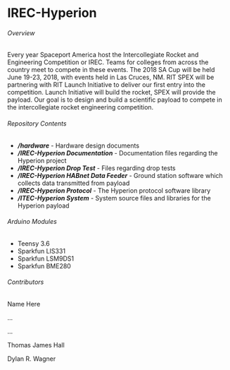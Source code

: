 # IREC-Hyperion

###### Overview
Every year Spaceport America host the Intercollegiate Rocket and Engineering Competition or IREC. Teams for colleges from across the country meet to compete in these events. The 2018 SA Cup will be held June 19-23, 2018, with events held in Las Cruces, NM. RIT SPEX will be partnering with RIT Launch Initiative to deliver our first entry into the competition. Launch Initiative will build the rocket, SPEX will provide the payload. Our goal is to design and build a scientific payload to compete in the intercollegiate rocket engineering competition.

###### Repository Contents

* ***/hardware*** - Hardware design documents
* ***/IREC-Hyperion Documentation*** - Documentation files regarding the Hyperion project
* ***/IREC-Hyperion Drop Test*** - Files regarding drop tests
* ***/IREC-Hyperion HABnet Data Feeder*** - Ground station software which collects data transmitted from payload
* ***/IREC-Hyperion Protocol*** - The Hyperion protocol software library
* ***/ITEC-Hyperion System*** - System source files and libraries for the Hyperion payload


###### Arduino Modules
- Teensy 3.6
- Sparkfun LIS331
- Sparkfun LSM9DS1
- Sparkfun BME280

###### Contributors
Name Here

...

...

Thomas James Hall

Dylan R. Wagner 
